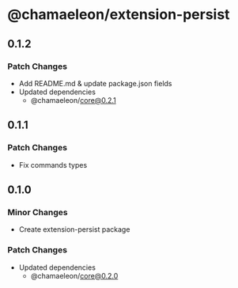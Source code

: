 # @chamaeleon/extension-persist

## 0.1.2

### Patch Changes

- Add README.md & update package.json fields
- Updated dependencies
  - @chamaeleon/core@0.2.1

## 0.1.1

### Patch Changes

- Fix commands types

## 0.1.0

### Minor Changes

- Create extension-persist package

### Patch Changes

- Updated dependencies
  - @chamaeleon/core@0.2.0
